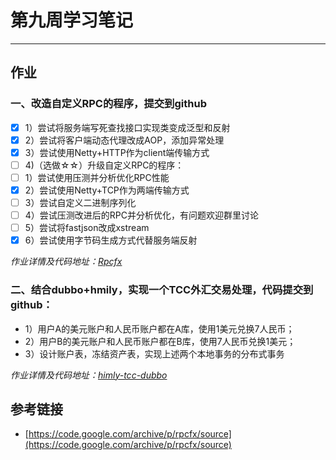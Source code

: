# 第九周学习笔记
***
## 作业
### 一、改造自定义RPC的程序，提交到github

- [x] 1）尝试将服务端写死查找接口实现类变成泛型和反射
- [x] 2）尝试将客户端动态代理改成AOP，添加异常处理
- [x] 3）尝试使用Netty+HTTP作为client端传输方式
- [ ] 4)（选做☆☆）升级自定义RPC的程序：
- [ ] 1）尝试使用压测并分析优化RPC性能
- [x] 2）尝试使用Netty+TCP作为两端传输方式
- [ ] 3）尝试自定义二进制序列化
- [ ] 4）尝试压测改进后的RPC并分析优化，有问题欢迎群里讨论
- [ ] 5）尝试将fastjson改成xstream
- [x] 6）尝试使用字节码生成方式代替服务端反射

*作业详情及代码地址：[Rpcfx](http://github.com/Caroline5432/JavaCourseCodes/tree/master/homework/rpc-demo)*

### 二、结合dubbo+hmily，实现一个TCC外汇交易处理，代码提交到github：

- 1）用户A的美元账户和人民币账户都在A库，使用1美元兑换7人民币；
- 2）用户B的美元账户和人民币账户都在B库，使用7人民币兑换1美元；
- 3）设计账户表，冻结资产表，实现上述两个本地事务的分布式事务

*作业详情及代码地址：[himly-tcc-dubbo](http://github.com/Caroline5432/JavaCourseCodes/tree/master/homework/himly-tcc-dubbo)*

## 参考链接
- [https://code.google.com/archive/p/rpcfx/source](https://code.google.com/archive/p/rpcfx/source)